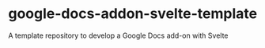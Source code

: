 # google-docs-addon-svelte-template
A template repository to develop a Google Docs add-on with Svelte
